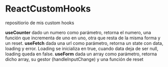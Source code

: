 # ReactCustomHooks
repositiorio de mis custom hooks 

**useCounter**
dado un numero como parámetro, retorna el numero, una función que incrementa de uno en uno, otra que resta de la misma forma y un reset.
**useFetch**
dada una url como parámetro, retorna un state con data, loading y error. 
Loading se inicializa en true, cuando data deja de ser null, loading queda en false.
**useForm**
dada un array como parámetro, retorna dicho array, su gestor (handleInputChange) y una función de reset
